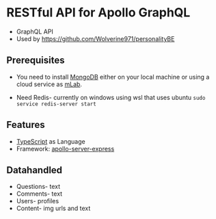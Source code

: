 # RESTful API for Apollo GraphQL

- GraphQL API
- Used by https://github.com/Wolverine971/personalityBE

## Prerequisites

- You need to install [MongoDB](https://docs.mongodb.com/manual/administration/install-community/) either on your local machine or using a cloud service as [mLab](https://mlab.com/).

- Need Redis- currently on windows using wsl that uses ubuntu 
    ```sudo service redis-server start```
## Features

- [TypeScript](https://www.typescriptlang.org/) as Language
- Framework: [apollo-server-express](https://www.npmjs.com/package/apollo-server-express)

## Datahandled

- Questions- text
- Comments- text
- Users- profiles
- Content- img urls and text
